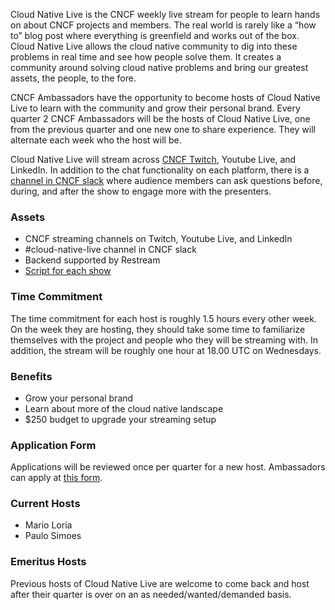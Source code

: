 Cloud Native Live is the CNCF weekly live stream for people to learn hands on about CNCF projects and members. The real world is rarely like a “how to” blog post where everything is greenfield and works out of the box. Cloud Native Live allows the cloud native community to dig into these problems in real time and see how people solve them. It creates a community around solving cloud native problems and bring our greatest assets, the people, to the fore.

CNCF Ambassadors have the opportunity to become hosts of Cloud Native Live to learn with the community and grow their personal brand. Every quarter 2 CNCF Ambassadors will be the hosts of Cloud Native Live, one from the previous quarter and one new one to share experience. They will alternate each week who the host will be.

Cloud Native Live will stream across [CNCF Twitch](https://www.twitch.tv/cloudnativefdn), Youtube Live, and LinkedIn. In addition to the chat functionality on each platform, there is a [channel in CNCF slack](https://cloud-native.slack.com/archives/C01QS32H170) where audience members can ask questions before, during, and after the show to engage more with the presenters.

### Assets
* CNCF streaming channels on Twitch, Youtube Live, and LinkedIn
* #cloud-native-live channel in CNCF slack
* Backend supported by Restream
* [Script for each show](https://docs.google.com/document/d/1LzbNJBam80gckn4bkwk4497pFb9VROJBqwp4QfjS_gg/edit)

### Time Commitment
The time commitment for each host is roughly 1.5 hours every other week. On the week they are hosting, they should take some time to familiarize themselves with the project and people who they will be streaming with. In addition, the stream will be roughly one hour at 18.00 UTC on Wednesdays.

### Benefits
* Grow your personal brand
* Learn about more of the cloud native landscape
* $250 budget to upgrade your streaming setup

### Application Form
Applications will be reviewed once per quarter for a new host. Ambassadors can apply at [this form](https://forms.gle/rEXitqBMdDmg7XZ68).

### Current Hosts
* Mario Loria
* Paulo Simoes

### Emeritus Hosts
Previous hosts of Cloud Native Live are welcome to come back and host after their quarter is over on an as needed/wanted/demanded basis.

